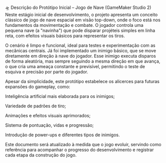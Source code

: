 🛸 Descrição do Protótipo Inicial – Jogo de Nave (GameMaker Studio 2)
Neste estágio inicial de desenvolvimento, o projeto apresenta um conceito clássico de jogo de nave espacial em visão top-down, onde o foco está nos fundamentos da movimentação e combate. 
O jogador controla uma pequena nave (a "navinha") que pode disparar projéteis simples em linha reta, com efeitos visuais básicos para representar os tiros.

O cenário é limpo e funcional, ideal para testes e experimentação com as mecânicas centrais. Já foi implementado um inimigo básico, que se move diretamente em direção à nave do jogador.
Esse inimigo executa disparos de forma aleatória, mas sempre seguindo a mesma direção em que avança, o que cria uma ameaça constante e previsível, permitindo o teste de esquiva e precisão
por parte do jogador.

Apesar da simplicidade, este protótipo estabelece os alicerces para futuras expansões do gameplay, como:

Inteligência artificial mais elaborada para os inimigos;

Variedade de padrões de tiro;

Animações e efeitos visuais aprimorados;

Sistema de pontuação, vidas e progressão;

Introdução de power-ups e diferentes tipos de inimigos.

Este documento será atualizado à medida que o jogo evoluir, servindo como referência para acompanhar o progresso do desenvolvimento e registrar cada etapa da construção do jogo.
